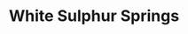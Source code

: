 ---
title: White Sulphur Springs
url: /white-sulphur-springs/
latitude: 37.796
longitude: -80.298
---